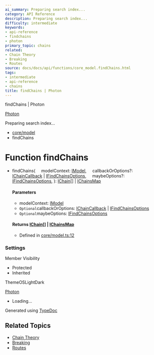 ```yaml
---
ai_summary: Preparing search index...
category: API Reference
description: Preparing search index...
difficulty: intermediate
keywords:
- api-reference
- findchains
- photon
primary_topic: chains
related:
- Chain Theory
- Breaking
- Routes
source: docs/docs/api/functions/core_model.findChains.html
tags:
- intermediate
- api-reference
- chains
title: findChains | Photon
---
```

findChains | Photon

[Photon](../index.md)




Preparing search index...

* [core/model](../modules/core_model.md)
* findChains

# Function findChains

* findChains(
      modelContext: [IModel](../interfaces/core_schema.IModel.md),
      callbackOrOptions?: [IChainCallback](../interfaces/core_core.IChainCallback.md) | [IFindChainsOptions](../interfaces/core_core.IFindChainsOptions.md),
      maybeOptions?: [IFindChainsOptions](../interfaces/core_core.IFindChainsOptions.md),
  ): [IChain](../interfaces/core_core.IChain.md)[] | [IChainsMap](../interfaces/core_core.IChainsMap.md)

  #### Parameters

  + modelContext: [IModel](../interfaces/core_schema.IModel.md)
  + `Optional`callbackOrOptions: [IChainCallback](../interfaces/core_core.IChainCallback.md) | [IFindChainsOptions](../interfaces/core_core.IFindChainsOptions.md)
  + `Optional`maybeOptions: [IFindChainsOptions](../interfaces/core_core.IFindChainsOptions.md)

  #### Returns [IChain](../interfaces/core_core.IChain.md)[] | [IChainsMap](../interfaces/core_core.IChainsMap.md)

  + Defined in [core/model.ts:12](https://github.com/mwhite454/photon/blob/main/packages/photon/src/core/model.ts#L12)

### Settings

Member Visibility

* Protected
* Inherited

ThemeOSLightDark

[Photon](../index.md)

* Loading...

Generated using [TypeDoc](https://typedoc.org/)

## Related Topics

- [Chain Theory](../index.md)
- [Breaking](../index.md)
- [Routes](../index.md)
